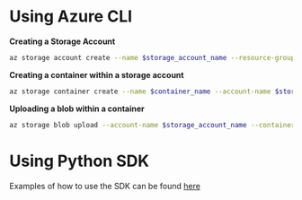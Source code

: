 # Using Azure CLI

**Creating a Storage Account**
```bash
az storage account create --name $storage_account_name --resource-group $rg_name --location $location --sku Standard_LRS
```

**Creating a container within a storage account** 
```bash
az storage container create --name $container_name --account-name $storage_account_name
```

**Uploading a blob within a container**
```bash
az storage blob upload --account-name $storage_account_name --container-name $container_name --file filename --name $blob_name
```

# Using Python SDK

Examples of how to use the SDK can be found [here](https://github.com/Azure-Samples/azure-samples-python-management/tree/main/samples/storage)